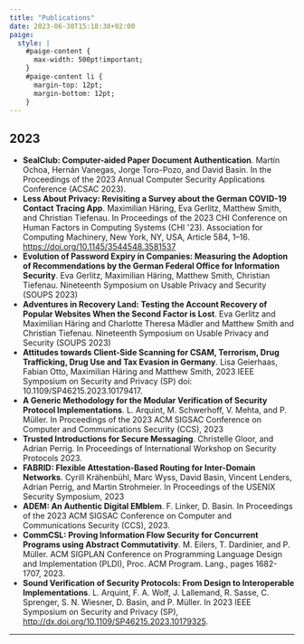 ```yaml
---
title: "Publications"
date: 2023-06-30T15:18:38+02:00
paige:
  style: |
    #paige-content {
      max-width: 500pt!important;
    }
    #paige-content li {
      margin-top: 12pt;
      margin-bottom: 12pt;
    }
---
```


## 2023

- **SealClub: Computer-aided Paper Document Authentication**. Martín Ochoa, Hernán Vanegas, Jorge Toro-Pozo, and David Basin. In the Proceedings of the 2023 Annual Computer Security Applications Conference (ACSAC 2023).
- **Less About Privacy: Revisiting a Survey about the German COVID-19 Contact Tracing App**. Maximilian Häring, Eva Gerlitz, Matthew Smith, and Christian Tiefenau. In Proceedings of the 2023 CHI Conference on Human Factors in Computing Systems (CHI '23). Association for Computing Machinery, New York, NY, USA, Article 584, 1–16. https://doi.org/10.1145/3544548.3581537
- **Evolution of Password Expiry in Companies: Measuring the Adoption of Recommendations by the German Federal Office for Information Security**. Eva Gerlitz, Maximilian Häring, Matthew Smith, Christian Tiefenau. Nineteenth Symposium on Usable Privacy and Security (SOUPS 2023)
- **Adventures in Recovery Land: Testing the Account Recovery of Popular Websites When the Second Factor is Lost**. Eva Gerlitz and Maximilian Häring and Charlotte Theresa Mädler and Matthew Smith and Christian Tiefenau. Nineteenth Symposium on Usable Privacy and Security (SOUPS 2023)
- **Attitudes towards Client-Side Scanning for CSAM, Terrorism, Drug Trafficking, Drug Use and Tax Evasion in Germany**. Lisa Geierhaas, Fabian Otto, Maximilian Häring and Matthew Smith, 2023 IEEE Symposium on Security and Privacy (SP) doi: 10.1109/SP46215.2023.10179417.
- **A Generic Methodology for the Modular Verification of Security Protocol Implementations**. L. Arquint, M. Schwerhoff, V. Mehta, and P. Müller. In Proceedings of the 2023 ACM SIGSAC Conference on Computer and Communications Security (CCS), 2023
- **Trusted Introductions for Secure Messaging**. Christelle Gloor, and Adrian Perrig. In Proceedings of International Workshop on Security Protocols 2023.
- **FABRID: Flexible Attestation-Based Routing for Inter-Domain Networks**. Cyrill Krähenbühl, Marc Wyss, David Basin, Vincent Lenders, Adrian Perrig, and Martin Strohmeier. In Proceedings of the USENIX Security Symposium, 2023
- **ADEM: An Authentic Digital EMblem**. F. Linker, D. Basin. In Proceedings of the 2023 ACM SIGSAC Conference on Computer and Communications Security (CCS), 2023.
- **CommCSL: Proving Information Flow Security for Concurrent Programs using Abstract Commutativity**. M. Eilers, T. Dardinier, and P. Müller. ACM SIGPLAN Conference on Programming Language Design and Implementation (PLDI), Proc. ACM Program. Lang., pages 1682-1707, 2023.
- **Sound Verification of Security Protocols: From Design to Interoperable Implementations**. L. Arquint, F. A. Wolf, J. Lallemand, R. Sasse, C. Sprenger, S. N. Wiesner, D. Basin, and P. Müller. In 2023 IEEE Symposium on Security and Privacy (SP), http://dx.doi.org/10.1109/SP46215.2023.10179325.

<hr>
